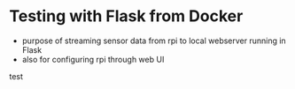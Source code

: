 # Testing with Flask from Docker

* purpose of streaming sensor data from rpi to local webserver running in Flask
* also for configuring rpi through web UI

test
